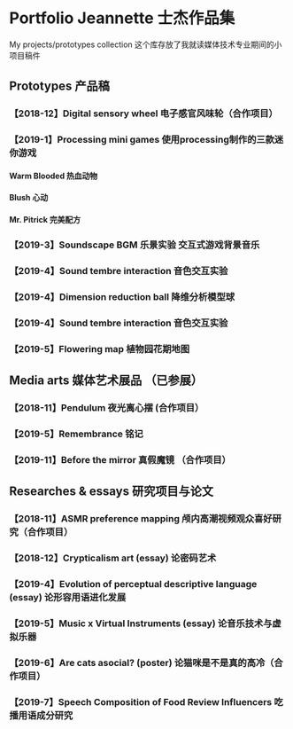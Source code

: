 # Portfolio Jeannette 士杰作品集
My projects/prototypes collection 
这个库存放了我就读媒体技术专业期间的小项目稿件

## Prototypes 产品稿

### 【2018-12】Digital sensory wheel 电子感官风味轮（合作项目）

### 【2019-1】Processing mini games 使用processing制作的三款迷你游戏
#### Warm Blooded 热血动物
#### Blush 心动
#### Mr. Pitrick 完美配方

### 【2019-3】Soundscape BGM 乐景实验 交互式游戏背景音乐
### 【2019-4】Sound tembre interaction 音色交互实验
### 【2019-4】Dimension reduction ball 降维分析模型球
### 【2019-4】Sound tembre interaction 音色交互实验
### 【2019-5】Flowering map 植物园花期地图

## Media arts 媒体艺术展品 （已参展）

### 【2018-11】Pendulum 夜光离心摆 (合作项目）
### 【2019-5】Remembrance 铭记
### 【2019-11】Before the mirror 真假魔镜 （合作项目）


## Researches & essays 研究项目与论文

### 【2018-11】ASMR preference mapping 颅内高潮视频观众喜好研究（合作项目）
### 【2018-12】Crypticalism art (essay) 论密码艺术
### 【2019-4】Evolution of perceptual descriptive language (essay) 论形容用语进化发展
### 【2019-5】Music x Virtual Instruments (essay) 论音乐技术与虚拟乐器
### 【2019-6】Are cats asocial? (poster) 论猫咪是不是真的高冷（合作项目）
### 【2019-7】Speech Composition of Food Review Influencers 吃播用语成分研究

